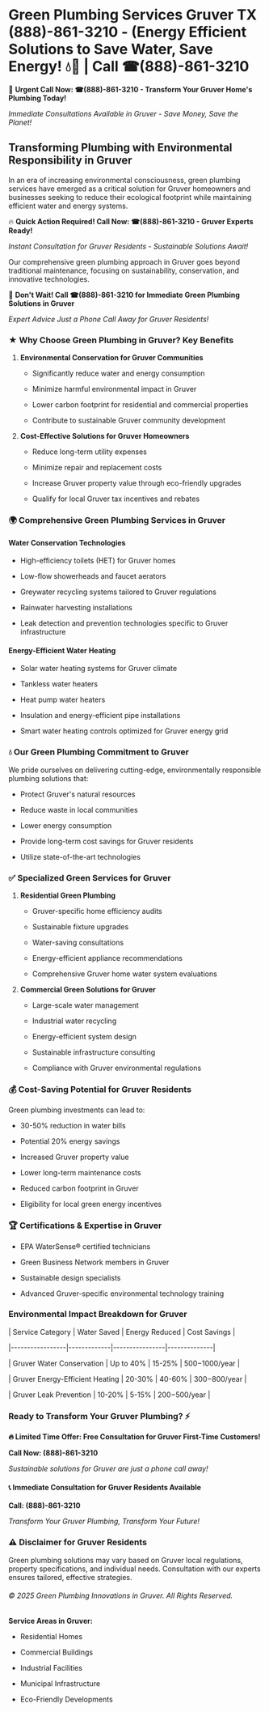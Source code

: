 # Green Plumbing Services Gruver TX (888)-861-3210 - (Energy Efficient Solutions to Save Water, Save Energy! 💧🌿 | Call ☎(888)-861-3210

🚨 **Urgent Call Now: ☎(888)-861-3210 - Transform Your Gruver Home's Plumbing Today!**
*Immediate Consultations Available in Gruver - Save Money, Save the Planet!*

## Transforming Plumbing with Environmental Responsibility in Gruver

In an era of increasing environmental consciousness, green plumbing services have emerged as a critical solution for Gruver homeowners and businesses seeking to reduce their ecological footprint while maintaining efficient water and energy systems. 

🔥 **Quick Action Required! Call Now: ☎(888)-861-3210 - Gruver Experts Ready!**
*Instant Consultation for Gruver Residents - Sustainable Solutions Await!*

Our comprehensive green plumbing approach in Gruver goes beyond traditional maintenance, focusing on sustainability, conservation, and innovative technologies.

🚨 **Don't Wait! Call ☎(888)-861-3210 for Immediate Green Plumbing Solutions in Gruver**
*Expert Advice Just a Phone Call Away for Gruver Residents!*

### ★ Why Choose Green Plumbing in Gruver? Key Benefits

1. **Environmental Conservation for Gruver Communities** 
   - Significantly reduce water and energy consumption
   - Minimize harmful environmental impact in Gruver
   - Lower carbon footprint for residential and commercial properties
   - Contribute to sustainable Gruver community development

2. **Cost-Effective Solutions for Gruver Homeowners** 
   - Reduce long-term utility expenses
   - Minimize repair and replacement costs
   - Increase Gruver property value through eco-friendly upgrades
   - Qualify for local Gruver tax incentives and rebates

### 🌍 Comprehensive Green Plumbing Services in Gruver

#### Water Conservation Technologies
- High-efficiency toilets (HET) for Gruver homes
- Low-flow showerheads and faucet aerators
- Greywater recycling systems tailored to Gruver regulations
- Rainwater harvesting installations
- Leak detection and prevention technologies specific to Gruver infrastructure

#### Energy-Efficient Water Heating
- Solar water heating systems for Gruver climate
- Tankless water heaters
- Heat pump water heaters
- Insulation and energy-efficient pipe installations
- Smart water heating controls optimized for Gruver energy grid

### 💧 Our Green Plumbing Commitment to Gruver

We pride ourselves on delivering cutting-edge, environmentally responsible plumbing solutions that:
- Protect Gruver's natural resources
- Reduce waste in local communities
- Lower energy consumption
- Provide long-term cost savings for Gruver residents
- Utilize state-of-the-art technologies

### ✅ Specialized Green Services for Gruver

1. **Residential Green Plumbing**
   - Gruver-specific home efficiency audits
   - Sustainable fixture upgrades
   - Water-saving consultations
   - Energy-efficient appliance recommendations
   - Comprehensive Gruver home water system evaluations

2. **Commercial Green Solutions for Gruver**
   - Large-scale water management
   - Industrial water recycling
   - Energy-efficient system design
   - Sustainable infrastructure consulting
   - Compliance with Gruver environmental regulations

### 💰 Cost-Saving Potential for Gruver Residents

Green plumbing investments can lead to:
- 30-50% reduction in water bills
- Potential 20% energy savings
- Increased Gruver property value
- Lower long-term maintenance costs
- Reduced carbon footprint in Gruver
- Eligibility for local green energy incentives

### 🏆 Certifications & Expertise in Gruver

- EPA WaterSense® certified technicians
- Green Business Network members in Gruver
- Sustainable design specialists
- Advanced Gruver-specific environmental technology training

### Environmental Impact Breakdown for Gruver

| Service Category | Water Saved | Energy Reduced | Cost Savings |
|-----------------|-------------|----------------|--------------|
| Gruver Water Conservation | Up to 40% | 15-25% | $500-$1000/year |
| Gruver Energy-Efficient Heating | 20-30% | 40-60% | $300-$800/year |
| Gruver Leak Prevention | 10-20% | 5-15% | $200-$500/year |

### Ready to Transform Your Gruver Plumbing? ⚡

**🔥 Limited Time Offer: Free Consultation for Gruver First-Time Customers!**

**Call Now: (888)-861-3210**
*Sustainable solutions for Gruver are just a phone call away!*

#### 📞 Immediate Consultation for Gruver Residents Available

**Call: (888)-861-3210**
*Transform Your Gruver Plumbing, Transform Your Future!*

### ⚠️ Disclaimer for Gruver Residents

Green plumbing solutions may vary based on Gruver local regulations, property specifications, and individual needs. Consultation with our experts ensures tailored, effective strategies.

###### © 2025 Green Plumbing Innovations in Gruver. All Rights Reserved.

**Service Areas in Gruver:** 
- Residential Homes
- Commercial Buildings
- Industrial Facilities
- Municipal Infrastructure
- Eco-Friendly Developments